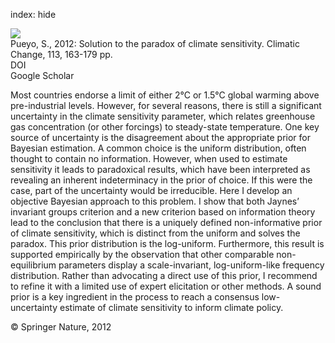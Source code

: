 index: hide

<div class="Citation">
    <div class="Citation-thumb CitationThumb-linked"  data-href="https://doi.org/10.1007/s10584-011-0328-x">
      <img src="https://static.claimspace.cloud/climate-study-static/refs/thumbs/10/Pueyo_2012-thumb.png" />
    </div>

  <div class="Citation-body">
    <div class="Citation-text">Pueyo, S., 2012: Solution to the paradox of climate sensitivity. <span class="Article-journal">Climatic Change, </span><span class="Article-volume">113, </span>163-179 pp.</div>
    <div class="Citation-links">
      <div class="CitationLink" data-href="https://doi.org/10.1007/s10584-011-0328-x">
        <div class="CitationLink-icon CitationLink-Doi"></div>
        <div class="CitationLink-text">DOI</div>
      </div>
      <div class="CitationLink" data-href="https://scholar.google.com/scholar?q=10.1007/s10584-011-0328-x">
        <div class="CitationLink-icon CitationLink-Scholar"></div>
        <div class="CitationLink-text">Google Scholar</div>
      </div>
    </div>
  </div>
</div>

Most countries endorse a limit of either 2°C or 1.5°C global warming above pre-industrial levels. However, for several reasons, there is still a significant uncertainty in the climate sensitivity parameter, which relates greenhouse gas concentration (or other forcings) to steady-state temperature. One key source of uncertainty is the disagreement about the appropriate prior for Bayesian estimation. A common choice is the uniform distribution, often thought to contain no information. However, when used to estimate sensitivity it leads to paradoxical results, which have been interpreted as revealing an inherent indeterminacy in the prior of choice. If this were the case, part of the uncertainty would be irreducible. Here I develop an objective Bayesian approach to this problem. I show that both Jaynes’ invariant groups criterion and a new criterion based on information theory lead to the conclusion that there is a uniquely defined non-informative prior of climate sensitivity, which is distinct from the uniform and solves the paradox. This prior distribution is the log-uniform. Furthermore, this result is supported empirically by the observation that other comparable non-equilibrium parameters display a scale-invariant, log-uniform-like frequency distribution. Rather than advocating a direct use of this prior, I recommend to refine it with a limited use of expert elicitation or other methods. A sound prior is a key ingredient in the process to reach a consensus low-uncertainty estimate of climate sensitivity to inform climate policy.

<div class="Citation-copy">
&copy; Springer Nature, 2012
</div>